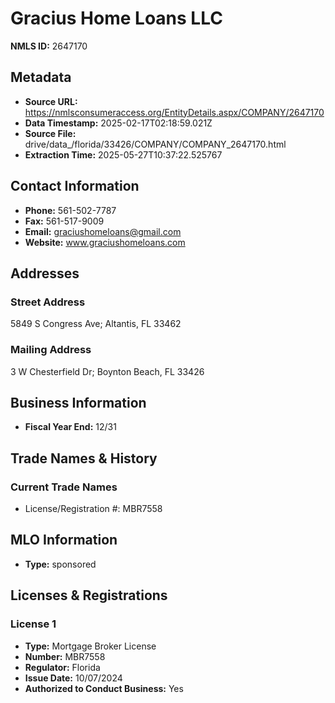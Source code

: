 # Gracius Home Loans LLC

**NMLS ID:** 2647170

## Metadata
- **Source URL:** https://nmlsconsumeraccess.org/EntityDetails.aspx/COMPANY/2647170
- **Data Timestamp:** 2025-02-17T02:18:59.021Z
- **Source File:** drive/data_/florida/33426/COMPANY/COMPANY_2647170.html
- **Extraction Time:** 2025-05-27T10:37:22.525767

## Contact Information
- **Phone:** 561-502-7787
- **Fax:** 561-517-9009
- **Email:** graciushomeloans@gmail.com
- **Website:** www.graciushomeloans.com

## Addresses
### Street Address
5849 S Congress Ave; Altantis, FL 33462

### Mailing Address
3 W Chesterfield Dr; Boynton Beach, FL 33426

## Business Information
- **Fiscal Year End:** 12/31

## Trade Names & History
### Current Trade Names
- License/Registration #: MBR7558

## MLO Information
- **Type:** sponsored

## Licenses & Registrations

### License 1
- **Type:** Mortgage Broker License
- **Number:** MBR7558
- **Regulator:** Florida
- **Issue Date:** 10/07/2024
- **Authorized to Conduct Business:** Yes
